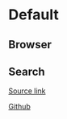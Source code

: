 # Default

## Browser

## Search

[Source link](https://www.howtogeek.com/226638/make-the-windows-10-start-menu-and-cortana-search-google-instead-of-bing/)

[Github](https://github.com/da2x/EdgeDeflector) 
